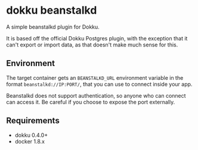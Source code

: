# dokku beanstalkd

A simple beanstalkd plugin for Dokku.

It is based off the official Dokku Postgres plugin, with the exception
that it can't export or import data, as that doesn't make much sense for this.

## Environment

The target container gets an `BEANSTALKD_URL` environment variable in the format
`beanstalkd://IP:PORT/`, that you can use to connect inside your app.

Beanstalkd does not support authentication, so anyone who can connect can
access it. Be careful if you choose to expose the port externally.

## Requirements

- dokku 0.4.0+
- docker 1.8.x

